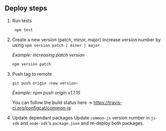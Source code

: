 ## Deploy steps


1. Run tests
   ```PowerShell
    npm test
    ```

1. Create a new version (patch, minor, major)
Increase version number by using `npm version patch | minor | major`

    *Example: increasing patch version* 
    ```PowerShell
    npm version patch
    ```

1. Push tag to remote
    ```PowerShell
    git push origin <new version>
    ```
    *Example: npm push origin v1.1.15*

    You can follow the build status here -> https://travis-ci.org/configcat/common-js

2. Update dependant packages
    Update `common-js` version number in `js-sdk` and `node-sdk`'s `package.json` and re-deploy both packages.
